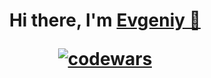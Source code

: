 <h1 align="center">Hi there, I'm <a href="https://t.me/es_korepanov" target="_blank">Evgeniy 👋</a> 

[![codewars](https://www.codewars.com/users/username/badges/large)](https://www.codewars.com/users/JarrettOswald)
